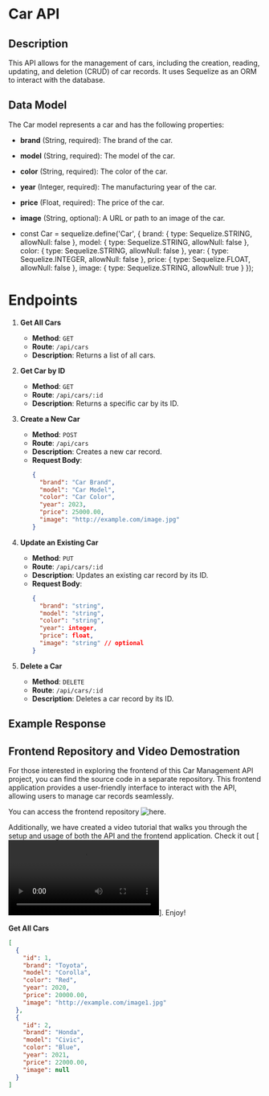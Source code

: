 # Car  API

## Description
This API allows for the management of cars, including the creation, reading, updating, and deletion (CRUD) of car records. It uses Sequelize as an ORM to interact with the database.

## Data Model
The Car model represents a car and has the following properties:
- **brand** (String, required): The brand of the car.
- **model** (String, required): The model of the car.
- **color** (String, required): The color of the car.
- **year** (Integer, required): The manufacturing year of the car.
- **price** (Float, required): The price of the car.
- **image** (String, optional): A URL or path to an image of the car.

- const Car = sequelize.define('Car', {
  brand: {
    type: Sequelize.STRING,
    allowNull: false
  },
  model: {
    type: Sequelize.STRING,
    allowNull: false
  },
  color: {
    type: Sequelize.STRING,
    allowNull: false
  },
  year: {
    type: Sequelize.INTEGER,
    allowNull: false
  },
  price: {
    type: Sequelize.FLOAT,
    allowNull: false
  },
  image: {
    type: Sequelize.STRING,
    allowNull: true
  }
});



# Endpoints

1. **Get All Cars**
   - **Method**: `GET`
   - **Route**: `/api/cars`
   - **Description**: Returns a list of all cars.

2. **Get Car by ID**
   - **Method**: `GET`
   - **Route**: `/api/cars/:id`
   - **Description**: Returns a specific car by its ID.

3. **Create a New Car**
   - **Method**: `POST`
   - **Route**: `/api/cars`
   - **Description**: Creates a new car record.
   - **Request Body**:
     ```json
     {
       "brand": "Car Brand",
       "model": "Car Model",
       "color": "Car Color",
       "year": 2023,
       "price": 25000.00,
       "image": "http://example.com/image.jpg"
     }
     ```



4. **Update an Existing Car**
   - **Method**: `PUT`
   - **Route**: `/api/cars/:id`
   - **Description**: Updates an existing car record by its ID.
   - **Request Body**:
     ```json
     {
       "brand": "string",
       "model": "string",
       "color": "string",
       "year": integer,
       "price": float,
       "image": "string" // optional
     }
     ```

5. **Delete a Car**
   - **Method**: `DELETE`
   - **Route**: `/api/cars/:id`
   - **Description**: Deletes a car record by its ID.

## Example Response

## Frontend Repository and Video Demostration

For those interested in exploring the frontend of this Car Management API project, you can find the source code in a separate repository. This frontend application provides a user-friendly interface to interact with the API, allowing users to manage car records seamlessly.

You can access the frontend repository ![here](www.github.com/WayneJOLY/Car-CRUD-FrontEnd).

Additionally, we have created a video tutorial that walks you through the setup and usage of both the API and the frontend application. Check it out 
[![VIDEO](./Car%20CRUD.mp4)]. Enjoy!

**Get All Cars**

```json
[
  {
    "id": 1,
    "brand": "Toyota",
    "model": "Corolla",
    "color": "Red",
    "year": 2020,
    "price": 20000.00,
    "image": "http://example.com/image1.jpg"
  },
  {
    "id": 2,
    "brand": "Honda",
    "model": "Civic",
    "color": "Blue",
    "year": 2021,
    "price": 22000.00,
    "image": null
  }
]
````


